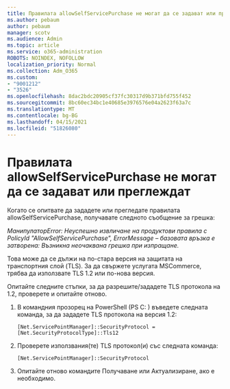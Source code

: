 ```yaml
---
title: Правилата allowSelfServicePurchase не могат да се задават или преглеждат
ms.author: pebaum
author: pebaum
manager: scotv
ms.audience: Admin
ms.topic: article
ms.service: o365-administration
ROBOTS: NOINDEX, NOFOLLOW
localization_priority: Normal
ms.collection: Adm_O365
ms.custom:
- "9001212"
- "3526"
ms.openlocfilehash: 8dac2bdc20905cf37fc30317d9b371bfd755f452
ms.sourcegitcommit: 8bc60ec34bc1e40685e3976576e04a2623f63a7c
ms.translationtype: MT
ms.contentlocale: bg-BG
ms.lasthandoff: 04/15/2021
ms.locfileid: "51826080"
---
```

# <a name="unable-to-set-or-view-the-allowselfservicepurchase-policy"></a>Правилата allowSelfServicePurchase не могат да се задават или преглеждат

Когато се опитвате да зададете или прегледате правилата allowSelfServicePurchase, получавате следното съобщение за грешка:

*МанипулаторError: Неуспешно извличане на продуктови правила с PolicyId "AllowSelfServicePurchase", ErrorMessage – базовата връзка е затворена: Възникна неочаквана грешка при изпращане.*

Това може да се дължи на по-стара версия на защитата на транспортния слой (TLS). За да свържете услугата MSCommerce, трябва да използвате TLS 1.2 или по-нова версия.  

Опитайте следните стъпки, за да разрешите/зададете TLS протокола на 1.2, проверете и опитайте отново.
 1. В командния прозорец на PowerShell (PS C: \) въведете следната команда, за да зададете TLS протокола на версия 1.2:

    `[Net.ServicePointManager]::SecurityProtocol = [Net.SecurityProtocolType]::Tls12`

2. Проверете използвания(те) TLS протокол(и) със следната команда:

    `[Net.ServicePointManager]::SecurityProtocol` 

3. Опитайте отново командите Получаване или Актуализиране, ако е необходимо.

